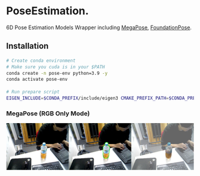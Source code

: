 # PoseEstimation.

6D Pose Estimation Models Wrapper including [MegaPose](https://github.com/megapose6d/megapose6d.git), [FoundationPose](https://github.com/NVlabs/FoundationPose.git).

## Installation
```bash
# Create conda environment
# Make sure you cuda is in your $PATH
conda create -n pose-env python=3.9 -y
conda activate pose-env

# Run prepare script
EIGEN_INCLUDE=$CONDA_PREFIX/include/eigen3 CMAKE_PREFIX_PATH=$CONDA_PREFIX/lib/python3.9/site-packages/pybind11/share/cmake/pybind11:$CONDA_PREFIX/include/eigen3 ./prepare.sh
```

### MegaPose (RGB Only Mode)
![Alt text](assets/megapose.png)
